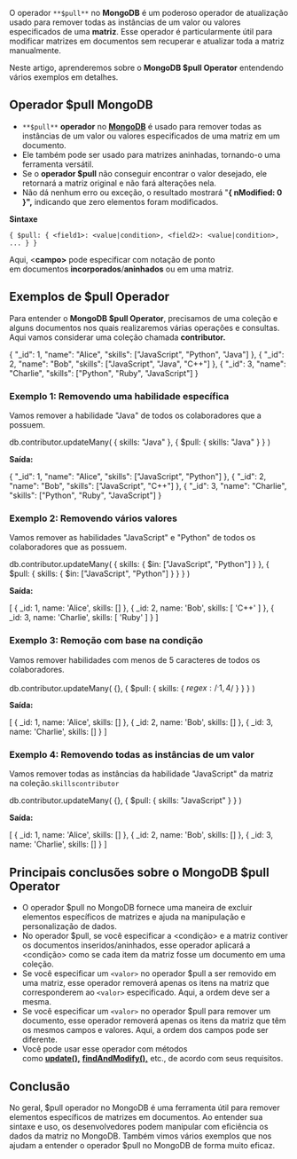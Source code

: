 O operador `**$pull**` no **MongoDB** é um poderoso operador de atualização usado para remover todas as instâncias de um valor ou valores especificados de uma **matriz**. Esse operador é particularmente útil para modificar matrizes em documentos sem recuperar e atualizar toda a matriz manualmente.

Neste artigo, aprenderemos sobre o **MongoDB $pull Operator** entendendo vários exemplos em detalhes.

## Operador $pull MongoDB

- `**$pull**` **operador** no **[MongoDB](https://www.geeksforgeeks.org/mongodb-tutorial/)** é usado para remover todas as instâncias de um valor ou valores especificados de uma matriz em um documento.
- Ele também pode ser usado para matrizes aninhadas, tornando-o uma ferramenta versátil.
- Se o **operador $pull** não conseguir encontrar o valor desejado, ele retornará a matriz original e não fará alterações nela.
- Não dá nenhum erro ou exceção, o resultado mostrará "**{ nModified: 0 }",** indicando que zero elementos foram modificados.

**Sintaxe**

```
{ $pull: { <field1>: <value|condition>, <field2>: <value|condition>, ... } }

```
Aqui, <**campo>** pode especificar com notação de ponto em documentos **incorporados**/**aninhados** ou em uma matriz.

## Exemplos de $pull Operador

Para entender o **MongoDB $pull Operator**, precisamos de uma coleção e alguns documentos nos quais realizaremos várias operações e consultas. Aqui vamos considerar uma coleção chamada **contributor.**

{
  "_id": 1,
  "name": "Alice",
  "skills": ["JavaScript", "Python", "Java"]
},
{
  "_id": 2,
  "name": "Bob",
  "skills": ["JavaScript", "Java", "C++"]
},
{
  "_id": 3,
  "name": "Charlie",
  "skills": ["Python", "Ruby", "JavaScript"]
}

### Exemplo 1: Removendo uma habilidade específica

Vamos remover a habilidade "Java" de todos os colaboradores que a possuem.

db.contributor.updateMany(
  { skills: "Java" },
  { $pull: { skills: "Java" } }
)

**Saída:**

{
  "_id": 1,
  "name": "Alice",
  "skills": ["JavaScript", "Python"]
},
{
  "_id": 2,
  "name": "Bob",
  "skills": ["JavaScript", "C++"]
},
{
  "_id": 3,
  "name": "Charlie",
  "skills": ["Python", "Ruby", "JavaScript"]
}

### Exemplo 2: Removendo vários valores

Vamos remover as habilidades "JavaScript" e "Python" de todos os colaboradores que as possuem.

db.contributor.updateMany(
  { skills: { $in: ["JavaScript", "Python"] } },
  { $pull: { skills: { $in: ["JavaScript", "Python"] } } }
)

**Saída:**

[
  { _id: 1, name: 'Alice', skills: [] },
  { _id: 2, name: 'Bob', skills: [ 'C++' ] },
  { _id: 3, name: 'Charlie', skills: [ 'Ruby' ] }
]

### Exemplo 3: Remoção com base na condição

Vamos remover habilidades com menos de 5 caracteres de todos os colaboradores.

db.contributor.updateMany(
  {},
  { $pull: { skills: { $regex: /^.{1,4}$/ } } }
)

**Saída:**

[
  { _id: 1, name: 'Alice', skills: [] },
  { _id: 2, name: 'Bob', skills: [] },
  { _id: 3, name: 'Charlie', skills: [] }
]

### Exemplo 4: Removendo todas as instâncias de um valor

Vamos remover todas as instâncias da habilidade "JavaScript" da matriz na coleção.`skillscontributor`

db.contributor.updateMany(
  {},
  { $pull: { skills: "JavaScript" } }
)

**Saída:**

[
  { _id: 1, name: 'Alice', skills: [] },
  { _id: 2, name: 'Bob', skills: [] },
  { _id: 3, name: 'Charlie', skills: [] }
]

## Principais conclusões sobre o MongoDB $pull Operator

- O operador $pull no MongoDB fornece uma maneira de excluir elementos específicos de matrizes e ajuda na manipulação e personalização de dados.
- No operador $pull, se você especificar a <condição> e a matriz contiver os documentos inseridos/aninhados, esse operador aplicará a <condição> como se cada item da matriz fosse um documento em uma coleção.
- Se você especificar um `<valor>` no operador $pull a ser removido em uma matriz, esse operador removerá apenas os itens na matriz que corresponderem ao `<valor>` especificado. Aqui, a ordem deve ser a mesma.
- Se você especificar um `<valor>` no operador $pull para remover um documento, esse operador removerá apenas os itens da matriz que têm os mesmos campos e valores. Aqui, a ordem dos campos pode ser diferente.
- Você pode usar esse operador com métodos como **[update(),](https://www.geeksforgeeks.org/mongodb-update-method/)** **[findAndModify(),](https://www.geeksforgeeks.org/difference-between-findandmodify-and-update-in-mongodb/)** etc., de acordo com seus requisitos.

## Conclusão

No geral, $pull operador no MongoDB é uma ferramenta útil para remover elementos específicos de matrizes em documentos. Ao entender sua sintaxe e uso, os desenvolvedores podem manipular com eficiência os dados da matriz no MongoDB. Também vimos vários exemplos que nos ajudam a entender o operador $pull no MongoDB de forma muito eficaz.